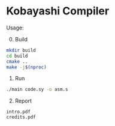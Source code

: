 # Kobayashi Compiler

Usage:

0. Build

```bash
mkdir build
cd build
cmake ..
make -j$(nproc)
```

1. Run

```bash
./main code.sy -o asm.s
```

2. Report

```
intro.pdf
credits.pdf
```
